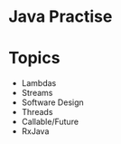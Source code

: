 # Java Practise

# Topics
  - Lambdas
  - Streams
  - Software Design
  - Threads
  - Callable/Future
  - RxJava
